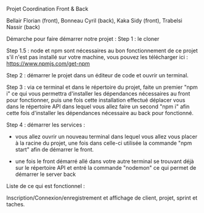 Projet Coordination Front & Back

Bellair Florian (front), Bonneau Cyril (back), Kaka Sidy (front), Trabelsi Nassir (back)

Démarche pour faire démarrer notre projet :
Step 1 : le cloner

Step 1.5 : node et npm sont nécessaires au bon fonctionnement de ce projet s'il n'est pas installé sur votre machine, vous pouvez les télécharger ici : https://www.npmjs.com/get-npm

Step 2 : démarrer le projet dans un éditeur de code et ouvrir un terminal.

Step 3 : via ce terminal et dans le répertoire du projet, faite un premier "npm i" ce qui vous permettra d'installer les dépendances nécessaires au front pour fonctionner, puis une fois cette installation effectué déplacer vous dans le répertoire API dans lequel vous allez faire un second "npm i" afin cette fois d'installer les dépendances nécessaire au back pour fonctionné.

Step 4 : démarrer les services :
- vous allez ouvrir un nouveau terminal dans lequel vous allez vous placer à la racine du projet, une fois dans celle-ci utilisée la commande "npm start" afin de démarrer le front.

- une fois le front démarré allé dans votre autre terminal se trouvant déjà sur le répertoire API et entré la commande "nodemon" ce qui permet de démarrer le server back

Liste de ce qui est fonctionnel :

Inscription/Connexion/enregistrement et affichage de client, projet, sprint et taches.
